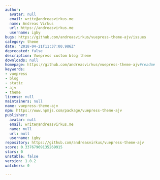 ```yaml
---
author:
  avatar: null
  email: write@andreasvirkus.me
  name: Andreas Virkus
  url: https://andreasvirkus.me
  username: igby
bugs: https://github.com/andreasvirkus/vuepress-theme-ajv/issues
category: theme
date: '2018-04-21T11:37:00.986Z'
deprecated: false
description: Vuepress custom blog theme
downloads: null
homepage: https://github.com/andreasvirkus/vuepress-theme-ajv#readme
keywords:
- vuepress
- blog
- static
- ajv
- theme
license: null
maintainers: null
name: vuepress-theme-ajv
npm: https://www.npmjs.com/package/vuepress-theme-ajv
publisher:
  avatar: null
  email: write@andreasvirkus.me
  name: null
  url: null
  username: igby
repository: https://github.com/andreasvirkus/vuepress-theme-ajv
score: 0.33767969135269915
stars: 0
unstable: false
version: 1.0.2
watchers: 0

---
```


